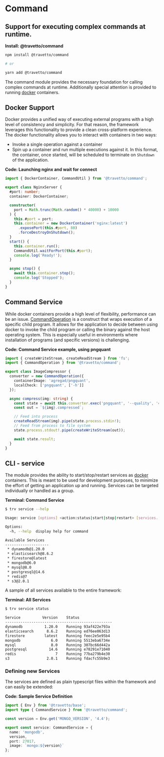 <!-- This file was generated by @travetto/doc and should not be modified directly -->
<!-- Please modify https://github.com/travetto/travetto/tree/main/module/command/DOC.tsx and execute "npx trv doc" to rebuild -->
# Command

## Support for executing complex commands at runtime.

**Install: @travetto/command**
```bash
npm install @travetto/command

# or

yarn add @travetto/command
```

The command module provides the necessary foundation for calling complex commands at runtime. Additionally special attention is provided to running [docker](https://www.docker.com/community-edition) containers.

## Docker Support
Docker provides a unified way of executing external programs with a high level of consistency and simplicity.  For that reason, the framework leverages this functionality to provide a clean cross-platform experience.  The docker functionality allows you to interact with containers in two ways:
   *  Invoke a single operation against a container
   *  Spin up a container and run multiple executions against it.  In this format, the container, once started, will be scheduled to terminate on `Shutdown` of the application.

**Code: Launching nginx and wait for connect**
```typescript
import { DockerContainer, CommandUtil } from '@travetto/command';

export class NginxServer {
  #port: number;
  container: DockerContainer;

  constructor(
    port = Math.trunc(Math.random() * 40000) + 10000
  ) {
    this.#port = port;
    this.container = new DockerContainer('nginx:latest')
      .exposePort(this.#port, 80)
      .forceDestroyOnShutdown();
  }
  start() {
    this.container.run();
    CommandUtil.waitForPort(this.#port);
    console.log('Ready!');
  }

  async stop() {
    await this.container.stop();
    console.log('Stopped');
  }
}
```

## Command Service
While docker containers provide a high level of flexibility, performance can be an issue.  [CommandOperation](https://github.com/travetto/travetto/tree/main/module/command/src/command.ts#L11) is a construct that wraps execution of a specific child program.  It allows for the application to decide between using docker to invoke the child program or calling the binary against the host operating system.  This is especially useful in environments where installation of programs (and specific versions) is challenging.

**Code: Command Service example, using pngquant**
```typescript
import { createWriteStream, createReadStream } from 'fs';
import { CommandOperation } from '@travetto/command';

export class ImageCompressor {
  converter = new CommandOperation({
    containerImage: 'agregad/pngquant',
    localCheck: ['pngquant', ['-h']]
  });

  async compress(img: string) {
    const state = await this.converter.exec('pngquant', '--quality', '40-80', '--speed 1', '--force', '-');
    const out = `${img}.compressed`;

    // Feed into process
    createReadStream(img).pipe(state.process.stdin!);
    // Feed from process to file system
    state.process.stdout!.pipe(createWriteStream(out));

    await state.result;
  }
}
```

## CLI - service
The module provides the ability to start/stop/restart services as [docker](https://www.docker.com/community-edition) containers.  This is meant to be used for development purposes, to minimize the effort of getting an application up and running.  Services can be targeted individually or handled as a group.

**Terminal: Command Service**
```bash
$ trv service --help

Usage: service [options] <action:status|start|stop|restart> [services...:string]

Options:
  -h, --help  display help for command

Available Services
--------------------
 * dynamodb@1.20.0
 * elasticsearch@8.6.2
 * firestore@latest
 * mongodb@6.0
 * mysql@8.0
 * postgresql@14.6
 * redis@7
 * s3@2.0.1
```

A sample of all services available to the entire framework:

**Terminal: All Services**
```bash
$ trv service status

Service          Version    Status
-------------------------------------------------
dynamodb          1.20.0    Running 93af422e793a
elasticsearch      8.6.2    Running ed76ee063d13
firestore         latest    Running feec2e5e95b4
mongodb              6.0    Running 5513eba6734e
mysql                8.0    Running 307bc66d442a
postgresql          14.6    Running e78291e71040
redis                  7    Running 77ba279b4e30
s3                 2.0.1    Running fdacfc55b9e3
```

### Defining new Services
The services are defined as plain typescript files within the framework and can easily be extended:

**Code: Sample Service Definition**
```typescript
import { Env } from '@travetto/base';
import type { CommandService } from '@travetto/command';

const version = Env.get('MONGO_VERSION', '4.4');

export const service: CommandService = {
  name: 'mongodb',
  version,
  port: 27017,
  image: `mongo:${version}`
};
```
